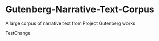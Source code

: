# Gutenberg-Narrative-Text-Corpus
A large corpus of narrative text from Project Gutenberg works

TestChange